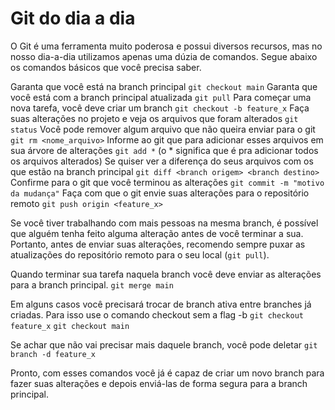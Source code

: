 # Git do dia a dia
O Git é uma ferramenta muito poderosa e possui diversos recursos, mas no nosso dia-a-dia utilizamos apenas uma dúzia de comandos. Segue abaixo os comandos básicos que você precisa saber.

Garanta que você está na branch principal
`git checkout main`
Garanta que você está com a branch principal atualizada
`git pull`
Para começar uma nova tarefa, você deve criar um branch
`git checkout -b feature_x`
Faça suas alterações no projeto e veja os arquivos que foram alterados
`git status`
Você pode remover algum arquivo que não queira enviar para o git
`git rm <nome_arquivo>`
Informe ao git que para adicionar esses arquivos em sua árvore de alterações
`git add *` (o * significa que é pra adicionar todos os arquivos alterados)
Se quiser ver a diferença do seus arquivos com os que estão na branch principal
`git diff <branch origem> <branch destino>`
Confirme para o git que você terminou as alterações
`git commit -m "motivo da mudança"`
Faça com que o git envie suas alterações para o repositório remoto
`git push origin <feature_x>`

Se você tiver trabalhando com mais pessoas na mesma branch, é possível que alguém tenha feito alguma alteração antes de você terminar a sua. Portanto, antes de enviar suas alterações, recomendo sempre puxar as atualizações do repositório remoto para o seu local (`git pull`). 

Quando terminar sua tarefa naquela branch você deve enviar as alterações para a branch principal.
`git merge main`

Em alguns casos você precisará trocar de branch ativa entre branches já criadas. Para isso use o comando checkout sem a flag -b
`git checkout feature_x`
`git checkout main`

Se achar que não vai precisar mais daquele branch, você pode deletar
`git branch -d feature_x`

Pronto, com esses comandos você já é capaz de criar um novo branch para fazer suas alterações e depois enviá-las de forma segura para a branch principal.
